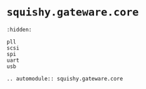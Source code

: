 # `squishy.gateware.core`

```{toctree}
:hidden:

pll
scsi
spi
uart
usb
```

```{eval-rst}
.. automodule:: squishy.gateware.core

```
